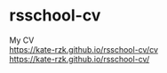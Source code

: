# rsschool-cv
My CV  
https://kate-rzk.github.io/rsschool-cv/cv  
https://kate-rzk.github.io/rsschool-cv/
